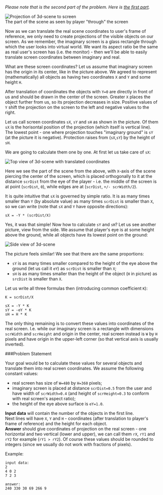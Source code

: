 _Please note that is the second part of the problem. Here is [the first part](./simple-3d-scene)._

<div class="centered">
	<img src="http://s2.postimg.org/qgsnld3mx/ca_scene1.png" alt="Projection of 3d-scene to screen"/>
	<div class="hint">The part of the scene as seen by player "through" the screen</div>
</div>

Now as we can translate the real scene coordinates to user's frame of reference, we only need to create projections
of the visible objects on our screen. As we remember, the imaginary screen is a glass rectangle through which the user
looks into virtual world. We want its aspect ratio be the same as real user's screen has (i.e. the monitor) - then we'll
be able to easily translate screen coordinates between imaginary and real.

What are these screen coordinates? Let us assume that imaginary screen has the origin in its center, like in the picture
above. We agreed to represent (mathematically) all objects as having two coordinates `X` and `Y` and some height `H`.

After translation of coordinates the objects with `Y=0` are directly in front of us and should be drawn in the center
of the screen. Greater `X` places the object further from us, so its projection decreases in size.
Positive values of `Y` shift the projection on the screen to the left and negative values to the right.

Let us call screen coordinates `sX`, `sY` and `sH` as shown in the picture. Of them `sX` is the horisontal position
of the projection (which itself is vertical line). The lowest point - one where projection touches "imaginary ground"
is `sY` (at the picture it is negative). Protection raises from (`sX`,`sY`) by the height of `sH`.

We are going to calculate them one by one. At first let us take care of `sX`:

<div class="centered">
	<img src="http://s12.postimg.org/ybqlj53z1/ca_scene2.png" alt="Top view of 3d-scene with translated coordinates"/>
</div>

Here we see the part of the scene from the above, with `X`-axis of the scene piercing the center of the screen, which
is placed orthogonally to it at the distance `scrDist` from the eye of the player - i.e. the middle of the screen
is at point (`scrDist`, `0`), while edges are at (`scrDist`, `+/- scrWidth/2`).

It is quite intuitive that `sX` is governed by simple ratio. It is as many times smaller than `Y` (by absolute value)
as many times `scrDist` is smaller than `X`, so we can write (note that `sX` and `Y` have opposite directions):

    sX = -Y * (scrDist/X)

Yes, it was that simple! Now how to calculate `sY` and `sH`? Let us see another picture, view from the side. We
assume that player's eye is at some height above the ground, while all objects have its lowest point on the ground:

<div class="centered">
	<img src="http://s15.postimg.org/pg894n9kb/ca_scene3.png" alt="Side view of 3d-scene"/>
</div>

The picture feels similar! We see that there are the same proportions:

- `sY` is as many times smaller compared to the height of the eye above the ground (let us call it `eY`) as `scrDist` is smaller than `X`;
- `sH` is as many times smaller than the height of the object (`H` in picture) as `srcDist` is smaller than `X`.

Let us write all three formulas then (introducing common coefficient `K`):

    K = scrDist/X
	
	sX = -Y * K
	sY = -eY * K
	sH = H * K

The only thing remaining is to convert these values into coordinates of the real screen. I.e. while our imaginary
screen is a rectangle with dimensions `scrWidth` and `scrHeight` and origin in the center, real screen instead
is `W` by `H` pixels and have origin in the upper-left corner (so that vertical axis is usually inverted).

###Problem Statement

Your goal would be to calculate these values for several objects and translate them into real screen coordinates. We
assume the following constant values:

- real screen has size of `W=480` by `H=360` pixels;
- imaginary screen is placed at distance `scrDist=0.5` from the user and have width of `scrWidth=0.4` (and height of
	`scrHeight=0.3` to conform with real screen's aspect ratio);
- the height of the eye above surface is `eY=1.0`.

**Input data** will contain the number of the objects in the first line.  
Next lines will have `X`, `Y` and `H` - coordinates (after translation to player's frame of reference) and the height
for each object.  
**Answer** should give coordinates of projection on the real screen - one horizontal and two vertical (lower and upper),
we can call them `rX`, `rY1` and `rY2` for example (`rY1 > rY2`). Of course these values should be rounded to integers
(since we usually do not work with fractions of pixels).

Example:

    input data:
	2
	4 0 2
	7 2 3
	
	answer:
	240 330 30 69 266 9
